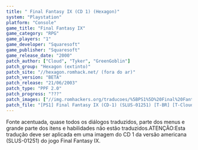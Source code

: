 ```yaml
---
title: " Final Fantasy IX (CD 1) (Hexagon)"
system: "Playstation"
platform: "Console"
game_title: "Final Fantasy IX"
game_category: "RPG"
game_players: "1"
game_developer: "Squaresoft"
game_publisher: "Squaresoft"
game_release_date: "2000"
patch_author: ["Cloud", "Tyker", "GreenGoblin"]
patch_group: "Hexagon (extinto)"
patch_site: "//hexagon.romhack.net/ (fora do ar)"
patch_version: "BETA"
patch_release: "21/06/2003"
patch_type: "PPF 2.0"
patch_progress: "???"
patch_images: ["//img.romhackers.org/traducoes/%5BPS1%5D%20Final%20Fantasy%20IX%20-%20CD1%20Hexagon%20e%20os%204%20CDs%20Central%20de%20Tradu%C3%A7%C3%B5es%20-%201.jpg","//img.romhackers.org/traducoes/%5BPS1%5D%20Final%20Fantasy%20IX%20-%20CD1%20-%20Hexagon%20-%202.jpg","//img.romhackers.org/traducoes/%5BPS1%5D%20Final%20Fantasy%20IX%20-%20CD1%20-%20Hexagon%20-%203.png"]
patch_file: "[PS1] Final Fantasy IX (CD-1) (SLUS-01251) [T-BR] [T-Cloud, Tyker e GreenGoblin G-Hexagon] [V-BETA A-2003].zip"
---
```

Fonte acentuada, quase todos os diálogos traduzidos, parte dos menus e grande parte dos itens e habilidades não estão traduzidos.ATENÇÃO:Esta tradução deve ser aplicada em uma imagem do CD 1 da versão americana (SLUS-01251) do jogo Final Fantasy IX.